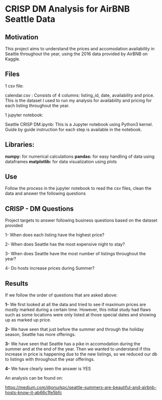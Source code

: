 # CRISP DM Analysis for AirBNB Seattle Data


## Motivation

This project aims to understand the prices and accomodation availability in Seattle throughout the year, using the 2016 data provided by AirBNB on Kaggle.

## Files

1 csv file:

calendar.csv : Consists of 4 columns: listing_id, date, availability and price. This is the dataset I used to run my analysis for availability and pricing for each listing throughout the year. 

1 jupyter notebook:

Seattle CRISP DM.ipynb: This is a Jupyter notebook using Python3 kernel. Guide by guide instruction for each step is available in the notebook.

## Libraries:

**numpy:** for numerical calculations
**pandas:** for easy handling of data using dataframes
**matplotlib:** for data visualization using plots

## Use

Follow the process in the jupyter notebook to read the csv files, clean the data and answer the following questions

## CRISP - DM Questions

Project targets to answer following business questions based on the dataset provided

1- When does each listing have the highest price?

2- When does Seattle has the most expensive night to stay?

3- When does Seattle have the most number of listings throughout the year?

4- Do hosts increase prices during Summer?

## Results

If we follow the order of questions that are asked above:


**1-** We first looked at all the data and tried to see if maximum prices are mostly marked during a certain time. 
However, this initial study had flaws such as some locations were only listed at those special dates and showing up as marked up price.

**2-** We have seen that just before the summer and through the holiday season, Seattle has more offerings.

**3-** We have seen that Seattle has a pike in accomodation during the summer and at the end of the year.
Then we wanted to understand if this increase in price is happening due to the new listings, so we reduced our db to listings with throughout the year offerings.

**4-** We have clearly seen the answer is YES


An analysis can be found on:

https://medium.com/@onurkpc/seattle-summers-are-beautiful-and-airbnb-hosts-know-it-ab66c1fe5bfc